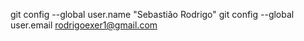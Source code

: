 git config --global user.name "Sebastião Rodrigo"
git config --global user.email rodrigoexer1@gmail.com